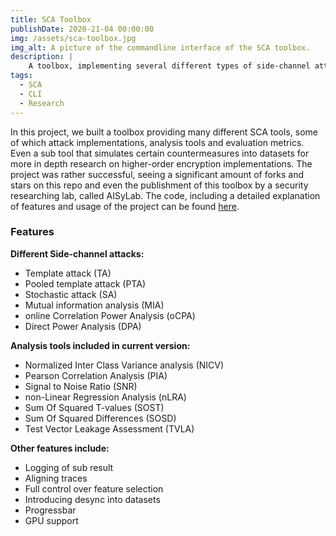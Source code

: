 ```yaml
---
title: SCA Toolbox
publishDate: 2020-21-04 00:00:00
img: /assets/sca-toolbox.jpg
img_alt: A picture of the commandline interface of the SCA toolbox.
description: |
    A toolbox, implementing several different types of side-channel attacks, making research significantly easier.
tags:
  - SCA
  - CLI
  - Research
---
```

In this project, we built a toolbox providing many different SCA tools, some of which attack implementations, analysis tools and evaluation metrics. Even a sub tool that simulates certain countermeasures into datasets for more in depth research on higher-order encryption implementations. The project was rather successful, seeing a significant amount of forks and stars on this repo and even the publishment of this toolbox by a security researching lab, called AISyLab. The code, including a detailed explanation of features and usage of the project can be found [here](https://github.com/AISyLab/side-channel-analysis-toolbox).

### Features

**Different Side-channel attacks:**

- Template attack (TA)
- Pooled template attack (PTA)
- Stochastic attack (SA)
- Mutual information analysis (MIA)
- online Correlation Power Analysis (oCPA)
- Direct Power Analysis (DPA)

**Analysis tools included in current version:**

- Normalized Inter Class Variance analysis (NICV)
- Pearson Correlation Analysis (PIA)
- Signal to Noise Ratio (SNR)
- non-Linear Regression Analysis (nLRA)
- Sum Of Squared T-values (SOST)
- Sum Of Squared Differences (SOSD)
- Test Vector Leakage Assessment (TVLA)
  
**Other features include:**

- Logging of sub result
- Aligning traces
- Full control over feature selection
- Introducing desync into datasets
- Progressbar
- GPU support
